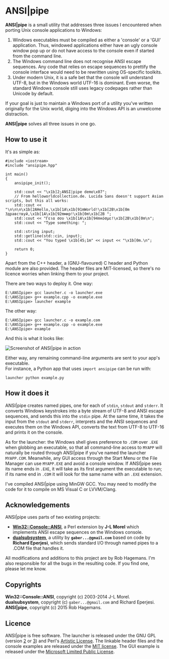 ANSI|pipe
========

**ANSI|pipe** is a small utility that addresses three issues I encountered when
porting Unix console applications to Windows:  

1.  Windows executables must be compiled as either a 'console' or a 'GUI'
    application. Thus, windowed applications either have an ugly console window 
    pop up or do not have access to the console even if started from the command 
    line.  
2.  The Windows command line does not recognise ANSI escape sequences. Any code
    that relies on escape sequences to prettify the console interface would need
    to be rewritten using OS-specific toolkits.  
3.  Under modern Unix, it is a safe bet that the console will understand 
    UTF-8, but in the Windows world UTF-16 is dominant. Even worse, the standard 
    Windows console still uses legacy codepages rather than Unicode by default.  
    
If your goal is just to maintain a Windows port of a utility you've written
originally for the Unix world, diiging into the Windows API is an unwelcome 
distraction.  

**ANSI|pipe** solves all three issues in one go.


## How to use it

It's as simple as:  

    #include <iostream>
    #include "ansipipe.hpp"
    
    int main() 
    {
        ansipipe_init();
        
        std::cout << "\x1b]2;ANSI|pipe demo\x07";
        // From helloworldcollection.de. Lucida Sans doesn't support Asian scripts, but this all works:
        std::cout << "\n\n\n\x1b[2AHello,\x1b[1A\x1b[91mWorld!\x1b[2B\x1b[0m Здравствуй,\x1b[1A\x1b[92mмир!\x1b[0m\x1b[2B "; 
        std::cout << "Γεια σου \x1b[1A\x1b[94mκόσμε!\x1b[2B\x1b[0m\n";
        std::cout << "Type something: ";
    
        std::string input;
        std::getline(std::cin, input);
        std::cout << "You typed \x1b[45;1m" << input << "\x1b[0m.\n";
    
        return 0;
    }

Apart from the C++ header, a (GNU-flavoured) C header and Python module are also provided. 
The header files are MIT-licensed, so there's no licence worries when linking them to your project.

There are two ways to deploy it. One way:  

    E:\ANSIpipe> gcc launcher.c -o launcher.exe
    E:\ANSIpipe> g++ example.cpp -o example.exe
    E:\ANSIpipe> launcher example
    
    
The other way:  

    E:\ANSIpipe> gcc launcher.c -o example.com
    E:\ANSIpipe> g++ example.cpp -o example.exe
    E:\ANSIpipe> example

And this is what it looks like:

![Screenshot of ANSI|pipe in action](/../screenshots/screenshot.png?raw=true)

Either way, any remaining command-line arguments are sent to your app's executable.  
For instance, a Python app that uses `import ansipipe` can be run with:

    launcher python example.py


## How it does it

ANSI|pipe creates named pipes, one for each of `stdin`, `stdout` and `stderr`. 
It converts Windows keystrokes into a byte stream of UTF-8 and ANSI escape 
sequences, and sends this into the `stdin` pipe. At the same time, it takes the
input from the `stdout` and `stderr`, interprets and the ANSI sequences and
executes them on the Windows API, converts the text from UTF-8 to UTF-16 and 
prints it on the console.

As for the launcher: the Windows shell gives preference to `.COM` over `.EXE` 
when globbing an executable, so that all command-line access to `MYAPP` will 
naturally be routed through ANSI|pipe if you've named the launcher `MYAPP.COM`. 
Meanwhile, any GUI access through the Start Menu or the File Manager 
can use `MYAPP.EXE` and avoid a console window. If ANSI|pipe sees its name ends 
in `.EXE`, it will take as its first argument the executable to run; if its name
end in `.COM` it will look for the same name with an `.EXE` extension.   

I've compiled ANSI|pipe using MinGW GCC. You may need to modify the code for it
to compile on MS Visual C or LVVM/Clang. 


## Acknowledgements

ANSI|pipe uses parts of two existing projects:  
-   [**Win32::Console::ANSI**](http://search.cpan.org/~jlmorel/Win32-Console-ANSI-1.08/lib/Win32/Console/ANSI.pm),
    a Perl extension by **J-L Morel** which implements ANSI escape 
    sequences on the Windows console.  
-   [**dualsubsystem**](https://code.google.com/p/dualsubsystem/), a utility by 
    **`gaber...@gmail.com`** based on code by **Richard Eperjesi**, which
    sends standard I/O through named pipes to a .COM file that handles it.  

All modifications and additions to this project are by Rob Hagemans. I'm also
responsible for all the bugs in the resulting code. If you find one, please let 
me know.  

## Copyrights

**Win32::Console::ANSI**, copyright (c) 2003-2014 J-L Morel.  
**dualsubsystem**, copyright (c) `gaber...@gmail.com` and Richard Eperjesi.  
**ANSI|pipe**, copyright (c) 2015 Rob Hagemans.  

## Licence
     
ANSI|pipe is free software. The launcher is released under the GNU GPL 
(version [2](http://www.gnu.org/licenses/gpl-2.0.html) 
or [3](http://www.gnu.org/licenses/gpl-3.0.html)) and Perl's 
[Artistic License](http://dev.perl.org/licenses/artistic.html).
The linkable header files and the console examples are released under the [MIT license](http://opensource.org/licenses/MIT).
The GUI example is released under the [Microsoft Limited Public License](https://msdn.microsoft.com/en-us/cc300389.aspx).
    
    


